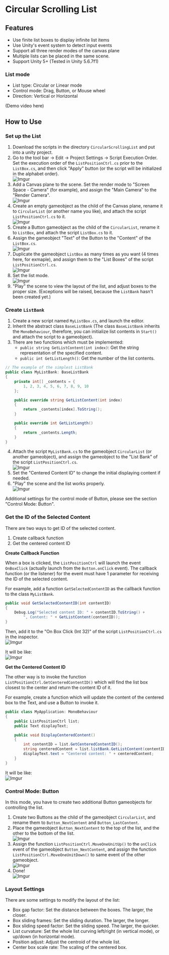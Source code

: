 # Circular Scrolling List

## Features

* Use finite list boxes to display infinite list items
* Use Unity's event system to detect input events
* Support all three render modes of the canvas plane
* Multiple lists can be placed in the same scene.
* Support Unity 5+ (Tested in Unity 5.6.7f1)

### List mode

* List type: Circular or Linear mode
* Control mode: Drag, Button, or Mouse wheel
* Direction: Vertical or Horizontal

(Demo video here)

## How to Use

### Set up the List

1. Download the scripts in the directory `CircularScrollingList` and put into a unity project.
2. Go to the tool bar -> Edit -> Project Settings -> Script Execution Order. Set the execution order of the `ListPositionCtrl.cs` prior to the `ListBox.cs`, and then click "Apply" button (or the script will be initialized in the alphabet order).\
	![Imgur](https://i.imgur.com/cyGnLQ9.png)
3. Add a Canvas plane to the scene. Set the render mode  to "Screen Space - Camera" (for example), and assign the "Main Camera" to the "Render Camera".\
	![Imgur](https://i.imgur.com/YgysLbH.png)
4. Create an empty gameobject as the child of the Canvas plane, rename it to `CircularList` (or another name you like), and attach the script `ListPositionCtrl.cs` to it.\
	![Imgur](https://i.imgur.com/5eU8kPq.png)
5. Create a Button gameobject as the child of the `CircularList`, rename it to `ListBox`, and attach the script `ListBox.cs` to it.
6. Assign the gameobject "Text" of the Button to the "Content" of the `ListBox.cs`.\
	![Imgur](https://i.imgur.com/BbZaece.png)
7. Duplicate the gameobject `ListBox` as many times as you want (4 times here, for exmaple), and assign them to the "List Boxes" of the script `ListPositionCtrl.cs`.\
	![Imgur](https://i.imgur.com/ABxPlrZ.png)
8. Set the list mode.\
	![Imgur](https://i.imgur.com/3B40zJr.png)
9. "Play" the scene to view the layout of the list, and adjust boxes to the proper size. (Exceptions will be raised, because the `ListBank` hasn't been created yet.)

### Create `ListBank`

1. Create a new script named `MyListBox.cs`, and launch the editor.
2. Inherit the abstract class `BaseListBank` (The class `BaseListBank` inherits the `MonoBehaviour`, therefore, you can initialize list contents in `Start()` and attach the script to a gameobject).
3. There are two functions which must be implemented:
	* `public string GetListContent(int index)`: Get the string representation of the specified content.
	* `public int GetListLength()`: Get the number of the list contents.
```csharp
// The example of the simplest ListBank
public class MyListBank: BaseListBank
{
    private int[] _contents = {
        1, 2, 3, 4, 5, 6, 7, 8, 9, 10
    };

    public override string GetListContent(int index)
    {
        return _contents[index].ToString();
    }

    public override int GetListLength()
    {
        return _contents.Length;
    }
}
```
4. Attach the script `MyListBank.cs` to the gameobject `CircularList` (or another gameobject), and assign the gameobject to the "List Bank" of the script `ListPositionCtrl.cs`.\
	![Imgur](https://i.imgur.com/fK47UV5.png)
5. Set the "Centered Content ID" to change the initial displaying content if needed.
6. "Play" the scene and the list works properly.\
	![Imgur](https://i.imgur.com/KHrZZ3o.gif)

Additional settings for the control mode of Button, please see the section "Control Mode: Button".

### Get the ID of the Selected Content

There are two ways to get ID of the selected content.

1. Create callback function
2. Get the centered content ID

**Create Callback Function**

When a box is clicked, the `ListPositionCtrl` will launch the event `OnBoxClick` (actually launch from the `Button.onClick` event). The callback function (or the listener) for the event must have 1 parameter for receiving the ID of the selected content.

For example, add a function `GetSelectedContentID` as the callback function to the class `MyListBank`.

```csharp
public void GetSelectedContentID(int contentID)
{
    Debug.Log("Selected content ID: " + contentID.ToString() +
        ", Content: " + GetListContent(contentID));
}
```

Then, add it to the "On Box Click (Int 32)" of the script `ListPositionCtrl.cs` in the inspector.\
![Imgur](https://i.imgur.com/EmzRYr2.png)

It will be like:\
![Imgur](https://i.imgur.com/khBJMpn.gif)

**Get the Centered Content ID**

The other way is to invoke the function `ListPositionCtrl.GetCenteredContentID()` which will find the list box closest to the center and return the content ID of it.

For example, create a function which will update the content of the centered box to the Text, and use a Button to invoke it.

```csharp
public class MyApplication: MonoBehaviour
{
    public ListPositionCtrl list;
    public Text displayText;

    public void DisplayCenteredContent()
    {
        int contentID = list.GetCenteredContentID();
        string centeredContent = list.listBank.GetListContent(contentID);
        displayText.text = "Centered content: " + centeredContent;
    }
}
```

It will be like:\
![Imgur](https://i.imgur.com/ODVSR2t.gif)

### Control Mode: Button

In this mode, you have to create two additional Button gameobjects for controlling the list.

1. Create two Buttons as the child of the gameobject `CircularList`, and rename them to `Button_NextContent` and `Button_LastContent`.
2. Place the gameobject `Button_NextContent` to the top of the list, and the other to the bottom of the list.\
	![Imgur](https://i.imgur.com/MwasBgp.png)
3. Assign the function `ListPositionCtrl.MoveOneUnitUp()` to the `onClick` event of the gameobject `Button_NextContent`, and assign the function `ListPositionCtrl.MoveOneUnitDown()` to same event of the other gameobject.\
	![Imgur](https://i.imgur.com/jWQLDpj.png)
4. Done!\
	![Imgur](https://i.imgur.com/hbQL73Q.gif)

### Layout Settings

There are some settings to modify the layout of the list:

* Box gap factor: Set the distance between the boxes. The larger, the closer.
* Box sliding frames: Set the sliding duration. The larger, the longer.
* Box sliding speed factor: Set the sliding speed. The larger, the quicker.
* List curvature: Set the whole list curving left/right (in vertical mode), or up/down (in horizontal mode).
* Position adjust: Adjust the centroid of the whole list.
* Center box scale rate: The scaling of the centered box.

